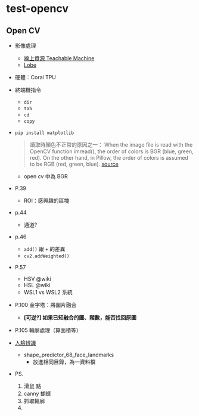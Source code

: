 # test-opencv
## Open CV

- 影像處理
  - [線上資源 Teachable Machine](https://teachablemachine.withgoogle.com/)
  - [Lobe](https://lobe.ai/)

- 硬體：Coral TPU

- 終端機指令
  - `dir`
  - `tab`
  - `cd`
  - `copy`
  
- `pip install matplotlib`
  > 讀取時顏色不正常的原因之一：
  When the image file is read with the OpenCV function imread(), the order of colors is BGR (blue, green, red). On the other hand, in Pillow, the order of colors is assumed to be RGB (red, green, blue).
[source](https://note.nkmk.me/en/python-opencv-bgr-rgb-cvtcolor/)
  - open cv 中為 BGR

- P.39
  - ROI：感興趣的區塊
- p.44
  - 通道?
- p.46
  - `add()` 跟 `+` 的差異
  - `cv2.addWeighted()`
- P.57
  - HSV @wiki
  - HSL @wiki
  - WSL1 vs WSL2 系統
- P.100 金字塔：將圖片融合
  - **[可逆?] 如果已知融合的圖、階數，能否找回原圖**  
- P.105 輪廓處理（算面積等）

- [人臉辨識](https://github.com/davisking/dlib-models)
  - shape_predictor_68_face_landmarks
    - 放進相同目錄，為一資料檔


- PS.
  1. 滑鼠 點
  2. canny 蝴蝶
  3. 抓取輪廓
  4. 
 
